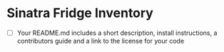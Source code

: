 # Sinatra Fridge Inventory

- [ ] Your README.md includes a short description, install instructions, a contributors guide and a link to the license for your code